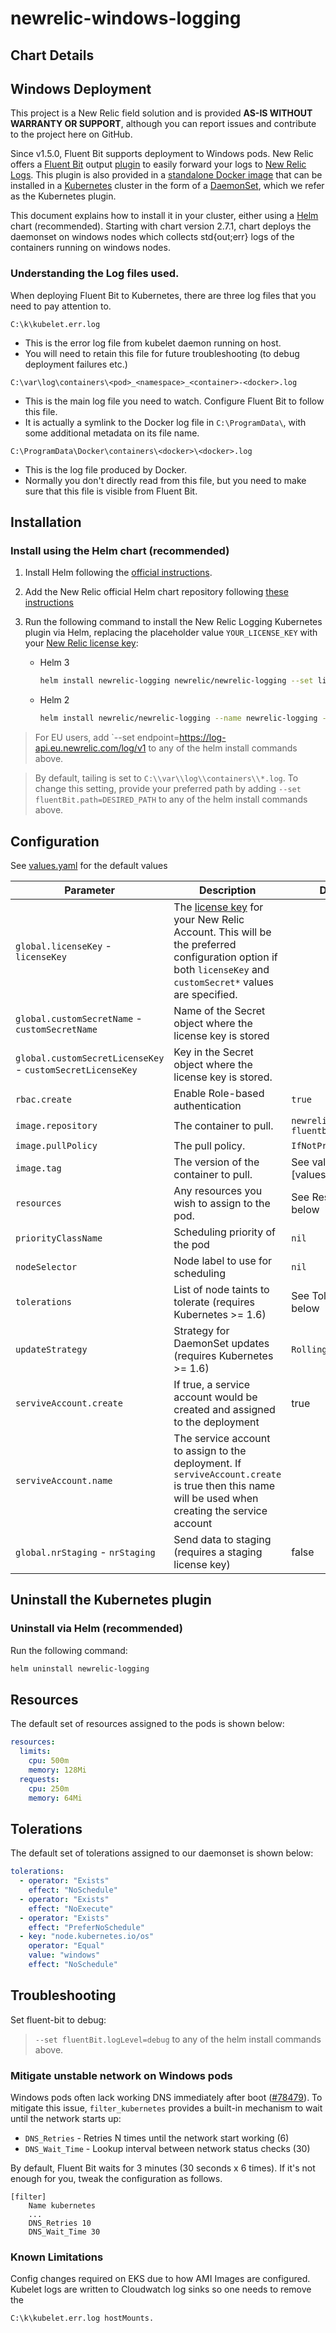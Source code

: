 # newrelic-windows-logging

## Chart Details

## Windows Deployment

This project is a New Relic field solution and is provided **AS-IS WITHOUT WARRANTY OR SUPPORT**, although you can report issues and contribute to the project here on GitHub.

Since v1.5.0, Fluent Bit supports deployment to Windows pods. New Relic offers a [Fluent Bit](https://fluentbit.io/) output [plugin](https://github.com/newrelic/newrelic-fluent-bit-output) to easily forward your logs to [New Relic Logs](https://docs.newrelic.com/docs/logs/new-relic-logs/get-started/introduction-new-relic-logs). This plugin is also provided in a [standalone Docker image](https://github.com/andrew-lozoya/newrelic-fluent-bit-output/blob/master/Dockerfile) that can be installed in a [Kubernetes](https://kubernetes.io/) cluster in the form of a [DaemonSet](https://kubernetes.io/docs/concepts/workloads/controllers/daemonset/), which we refer as the Kubernetes plugin.

This document explains how to install it in your cluster, either using a [Helm](https://helm.sh/) chart (recommended). Starting with chart version 2.7.1, chart deploys the daemonset on windows nodes which collects std{out;err} logs of the containers running on windows nodes.

### Understanding the Log files used.

When deploying Fluent Bit to Kubernetes, there are three log files that you need to pay attention to.

`C:\k\kubelet.err.log`

 * This is the error log file from kubelet daemon running on host.
 * You will need to retain this file for future troubleshooting (to debug deployment failures etc.)

`C:\var\log\containers\<pod>_<namespace>_<container>-<docker>.log`

 * This is the main log file you need to watch. Configure Fluent Bit to follow this file.
 * It is actually a symlink to the Docker log file in `C:\ProgramData\`, with some additional metadata on its file name.

`C:\ProgramData\Docker\containers\<docker>\<docker>.log`

 * This is the log file produced by Docker.
 * Normally you don't directly read from this file, but you need to make sure that this file is visible from Fluent Bit.

## Installation

### Install using the Helm chart (recommended)

 1. Install Helm following the [official instructions](https://helm.sh/docs/intro/install/).

 2. Add the New Relic official Helm chart repository following [these instructions](../../README.md#installing-charts)

 3. Run the following command to install the New Relic Logging Kubernetes plugin via Helm, replacing the placeholder value `YOUR_LICENSE_KEY` with your [New Relic license key](https://docs.newrelic.com/docs/accounts/install-new-relic/account-setup/license-key):
    * Helm 3
        ```sh
        helm install newrelic-logging newrelic/newrelic-logging --set licenseKey=YOUR_LICENSE_KEY
        ```
    * Helm 2
        ```sh
        helm install newrelic/newrelic-logging --name newrelic-logging --set licenseKey=YOUR_LICENSE_KEY
        ```

> For EU users, add `--set endpoint=https://log-api.eu.newrelic.com/log/v1 to any of the helm install commands above.

> By default, tailing is set to `C:\\var\\log\\containers\\*.log`. To change this setting, provide your preferred path by adding `--set fluentBit.path=DESIRED_PATH` to any of the helm install commands above.

## Configuration

See [values.yaml](values.yaml) for the default values

| Parameter                                      | Description                                                                                                                                                                                                                                       | Default                              |
| ---------------------------------------------- | ------------------------------------------------------------------------------------------------------------------------------------------------------------------------------------------------------------------------------------------------- | ------------------------------------ |
| `global.licenseKey` - `licenseKey`             | The [license key](https://docs.newrelic.com/docs/accounts/install-new-relic/account-setup/license-key) for your New Relic Account. This will be the preferred configuration option if both `licenseKey` and `customSecret*` values are specified. |                                      |
| `global.customSecretName` - `customSecretName` | Name of the Secret object where the license key is stored                                                                                                                                                                                         |                                      |
| `global.customSecretLicenseKey` - `customSecretLicenseKey`   | Key in the Secret object where the license key is stored.                                                                                                                                                                                         |                                      |
| `rbac.create`                                  | Enable Role-based authentication                                                                                                                                                                                                                  | `true`                               |
| `image.repository`                             | The container to pull.                                                                                                                                                                                                                            | `newrelic/newrelic-fluentbit-output` |
| `image.pullPolicy`                             | The pull policy.                                                                                                                                                                                                                                  | `IfNotPresent`                       |
| `image.tag`                                    | The version of the container to pull.                                                                                                                                                                                                             | See value in [values.yaml]`          |
| `resources`                                    | Any resources you wish to assign to the pod.                                                                                                                                                                                                      | See Resources below                  |
| `priorityClassName`                            | Scheduling priority of the pod                                                                                                                                                                                                                    | `nil`                                |
| `nodeSelector`                                 | Node label to use for scheduling                                                                                                                                                                                                                  | `nil`                                |
| `tolerations`                                  | List of node taints to tolerate (requires Kubernetes >= 1.6)                                                                                                                                                                                      | See Tolerations below                |
| `updateStrategy`                               | Strategy for DaemonSet updates (requires Kubernetes >= 1.6)                                                                                                                                                                                       | `RollingUpdate`                      |
| `serviveAccount.create`                        | If true, a service account would be created and assigned to the deployment                                                                                                                                                                        | true                                 |
| `serviveAccount.name`                          | The service account to assign to the deployment. If `serviveAccount.create` is true then this name will be used when creating the service account                                                                                                 |                                      |
| `global.nrStaging` - `nrStaging`                           | Send data to staging (requires a staging license key)                                                                                                                                                                                 | false                                  |


## Uninstall the Kubernetes plugin

### Uninstall via Helm (recommended)
Run the following command:
```sh
helm uninstall newrelic-logging
```

## Resources

The default set of resources assigned to the pods is shown below:

```yaml
resources:
  limits:
    cpu: 500m
    memory: 128Mi
  requests:
    cpu: 250m
    memory: 64Mi
```

## Tolerations

The default set of tolerations assigned to our daemonset is shown below:

```yaml
tolerations:
  - operator: "Exists"
    effect: "NoSchedule"
  - operator: "Exists"
    effect: "NoExecute"
  - operator: "Exists"
    effect: "PreferNoSchedule"
  - key: "node.kubernetes.io/os"
    operator: "Equal"
    value: "windows"
    effect: "NoSchedule"
```

## Troubleshooting

Set fluent-bit to debug:

> `--set fluentBit.logLevel=debug` to any of the helm install commands above.


### Mitigate unstable network on Windows pods

Windows pods often lack working DNS immediately after boot ([#78479](https://github.com/kubernetes/kubernetes/issues/78479)). To mitigate this issue, `filter_kubernetes` provides a built-in mechanism to wait until the network starts up:

 * `DNS_Retries` - Retries N times until the network start working (6)
 * `DNS_Wait_Time` - Lookup interval between network status checks (30)

By default, Fluent Bit waits for 3 minutes (30 seconds x 6 times). If it's not enough for you, tweak the configuration as follows.

```
[filter]
    Name kubernetes
    ...
    DNS_Retries 10
    DNS_Wait_Time 30
```
### Known Limitations

Config changes required on EKS due to how AMI Images are configured. Kubelet logs are written to Cloudwatch log sinks so one needs to remove the 

```C:\k\kubelet.err.log hostMounts.```
